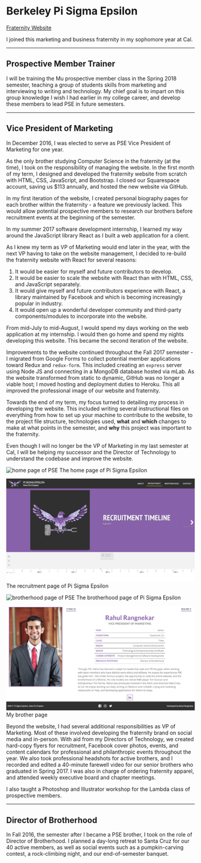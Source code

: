 # Berkeley Pi Sigma Epsilon

[Fraternity Website](http://berkeleypse.org/)

I joined this marketing and business fraternity in my sophomore year at Cal.

---
## Prospective Member Trainer

I will be training the Mu prospective member class in the Spring 2018 semester, teaching a group of students skills from marketing and interviewing to writing and technology. My chief goal is to impart on this group knowledge I wish I had earlier in my college career, and develop these members to lead PSE in future semesters.

---

## Vice President of Marketing

In December 2016, I was elected to serve as PSE Vice President of Marketing for one year.

As the only brother studying Computer Science in the fraternity (at the time), I took on the responsibility of managing the website. In the first month of my term, I designed and developed the fraternity website from scratch with HTML, CSS, JavaScript, and Bootstrap. I closed our Squarespace account, saving us $113 annually, and hosted the new website via GitHub.

In my first iteration of the website, I created personal biography pages for each brother within the fraternity - a feature we previously lacked. This would allow potential prospective members to research our brothers before recruitment events at the beginning of the semester.

In my summer 2017 software development internship, I learned my way around the JavaScript library React as I built a web application for a client.

As I knew my term as VP of Marketing would end later in the year, with the next VP having to take on the website management, I decided to re-build the fraternity website with React for several reasons:

1. It would be easier for myself and future contributors to develop.
2. It would be easier to scale the website with React than with HTML, CSS, and JavaScript separately.
3. It would give myself and future contributors experience with React, a library maintained by Facebook and which is becoming increasingly popular in industry.
4. It would open up a wonderful developer community and third-party components/modules to incorporate into the website.

From mid-July to mid-August, I would spend my days working on the web application at my internship. I would then go home and spend my nights developing this website. This became the second iteration of the website.

Improvements to the website continued throughout the Fall 2017 semester - I migrated from Google Forms to collect potential member applications toward Redux and `redux-form`. This included creating an `express` server using Node JS and connecting in a MongoDB database hosted via mLab. As the website transformed from static to dynamic, GitHub was no longer a viable host; I moved hosting and deployment duties to Heroku. This all improved the professional image of our website and fraternity.

Towards the end of my term, my focus turned to detailing my process in developing the website. This included writing several instructional files on everything from how to set up your machine to contribute to the website, to the project file structure, technologies used, __what__ and __which__ changes to make at what points in the semester, and __why__ this project was important to the fraternity.

Even though I will no longer be the VP of Marketing in my last semester at Cal, I will be helping my successor and the Director of Technology to understand the codebase and improve the website.

![home page of PSE](./images/pse/home.png)
The home page of Pi Sigma Epsilon

![recruitment page of PSE](./images/pse/recruitment.png)
The recruitment page of Pi Sigma Epsilon

![brotherhood page of PSE](./images/pse/brotherhood.png)
The brotherhood page of Pi Sigma Epsilon

![brother page of PSE](./images/pse/brother.png)
My brother page

Beyond the website, I had several additional responsibilities as VP of Marketing. Most of these involved developing the fraternity brand on social media and in-person. With aid from my Directors of Technology, we created hard-copy flyers for recruitment, Facebook cover photos, events, and content calendars for professional and philanthropic events throughout the year. We also took professional headshots for active brothers, and I recorded and edited a 40-minute farewell video for our senior brothers who graduated in Spring 2017. I was also in charge of ordering fraternity apparel, and attended weekly executive board and chapter meetings.

I also taught a Photoshop and Illustrator workshop for the Lambda class of prospective members.

---
## Director of Brotherhood

In Fall 2016, the semester after I became a PSE brother, I took on the role of Director of Brotherhood. I planned a day-long retreat to Santa Cruz for our 40 active members, as well as social events such as a pumpkin-carving contest, a rock-climbing night, and our end-of-semester banquet.